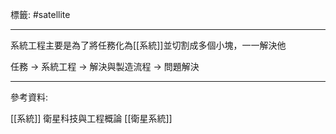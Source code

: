 標籤: #satellite 

---

系統工程主要是為了將任務化為[[系統]]並切割成多個小塊，一一解決他

任務 -> 系統工程 -> 解決與製造流程 -> 問題解決

---

參考資料:

[[系統]]
衛星科技與工程概論
[[衛星系統]]